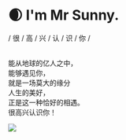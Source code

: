 
# 🌒  I'm Mr Sunny.

 / 很 / 高 / 兴 / 认 / 识 / 你 / 
 
 <br>能从地球的亿人之中，
 <br>能够遇见你，
 <br>就是一场莫大的缘分
 <br>人生的美好，
 <br>正是这一种恰好的相遇。
 <br>很高兴认识你！
 
 ![](https://github-readme-stats.vercel.app/api?username=yangyezhuang&show_icons=true)


